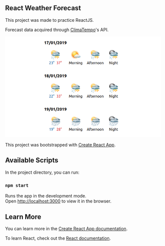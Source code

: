 ## React Weather Forecast
This project was made to practice ReactJS.

Forecast data acquired through [ClimaTempo](https://www.climatempo.com.br)'s API.

![Weather Forecast Screenshot](https://raw.githubusercontent.com/karonlewin/react-weather-forecast/master/public/screenshot.png)

This project was bootstrapped with [Create React App](https://github.com/facebook/create-react-app).

## Available Scripts

In the project directory, you can run:

### `npm start`

Runs the app in the development mode.<br>
Open [http://localhost:3000](http://localhost:3000) to view it in the browser.

## Learn More

You can learn more in the [Create React App documentation](https://facebook.github.io/create-react-app/docs/getting-started).

To learn React, check out the [React documentation](https://reactjs.org/).
